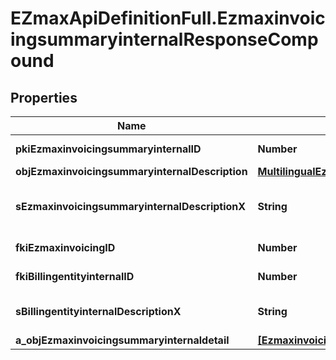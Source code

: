 # EZmaxApiDefinitionFull.EzmaxinvoicingsummaryinternalResponseCompound

## Properties

Name | Type | Description | Notes
------------ | ------------- | ------------- | -------------
**pkiEzmaxinvoicingsummaryinternalID** | **Number** | The unique ID of the Ezmaxinvoicingsummaryinternal | [optional] 
**objEzmaxinvoicingsummaryinternalDescription** | [**MultilingualEzmaxinvoicingsummaryinternalDescription**](MultilingualEzmaxinvoicingsummaryinternalDescription.md) |  | 
**sEzmaxinvoicingsummaryinternalDescriptionX** | **String** | The Ezmaxinvoicingsummaryinternal description in the language of the requester | 
**fkiEzmaxinvoicingID** | **Number** | The unique ID of the Ezmaxinvoicing | [optional] 
**fkiBillingentityinternalID** | **Number** | The unique ID of the Billingentityinternal. | 
**sBillingentityinternalDescriptionX** | **String** | The description of the Billingentityinternal in the language of the requester | 
**a_objEzmaxinvoicingsummaryinternaldetail** | [**[EzmaxinvoicingsummaryinternaldetailResponseCompound]**](EzmaxinvoicingsummaryinternaldetailResponseCompound.md) |  | 


